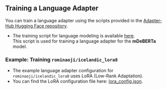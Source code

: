 ## Training a Language Adapter

You can train a language adapter using the scripts provided in the [Adapter-Hub Hugging Face repository](https://github.com/adapter-hub/adapters).

- The training script for language modeling is available [here](https://github.com/adapter-hub/adapters/blob/main/examples/pytorch/language-modeling/run_mlm.py).  
  This script is used for training a language adapter for the **mDeBERTa** model.  

### Example: Training `rominaoji/icelandic_lora8`
- The example language adapter configuration for `rominaoji/icelandic_lora8` uses LoRA (Low-Rank Adaptation).  
- You can find the LoRA configuration file here: [lora_config.json](https://github.com/rominaoji/german-language-adapter/blob/main/training/lora_config.json).  
